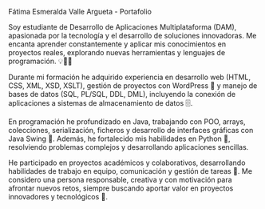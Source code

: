 Fátima Esmeralda Valle Argueta - Portafolio

Soy estudiante de Desarrollo de Aplicaciones Multiplataforma (DAM), apasionada por la tecnología y el desarrollo de soluciones innovadoras. Me encanta aprender constantemente y aplicar mis conocimientos en proyectos reales, explorando nuevas herramientas y lenguajes de programación. 💡👩‍💻

Durante mi formación he adquirido experiencia en desarrollo web (HTML, CSS, XML, XSD, XSLT), gestión de proyectos con WordPress 📝 y manejo de bases de datos (SQL, PL/SQL, DDL, DML), incluyendo la conexión de aplicaciones a sistemas de almacenamiento de datos 🗄️.

En programación he profundizado en Java, trabajando con POO, arrays, colecciones, serialización, ficheros y desarrollo de interfaces gráficas con Java Swing 🎨. Además, he fortalecido mis habilidades en Python 🐍, resolviendo problemas complejos y desarrollando aplicaciones sencillas.

He participado en proyectos académicos y colaborativos, desarrollando habilidades de trabajo en equipo, comunicación y gestión de tareas 🤝. Me considero una persona responsable, creativa y con motivación para afrontar nuevos retos, siempre buscando aportar valor en proyectos innovadores y tecnológicos 🚀.
